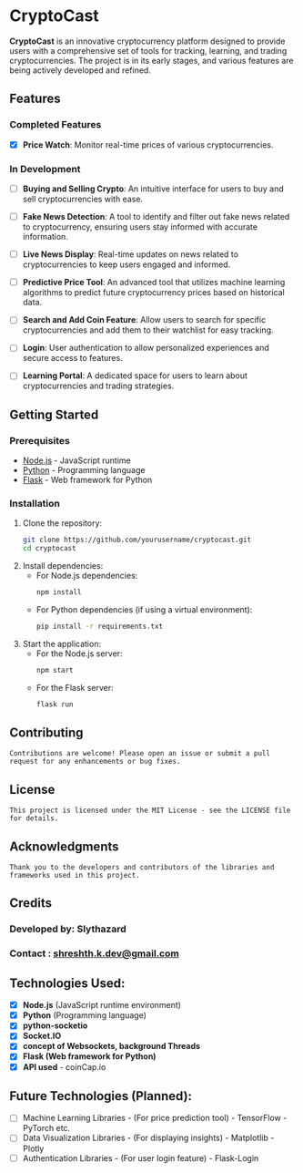 # CryptoCast

**CryptoCast** is an innovative cryptocurrency platform designed to provide users with a comprehensive set of tools for tracking, learning, and trading cryptocurrencies. The project is in its early stages, and various features are being actively developed and refined.

## Features

### Completed Features

- [x] **Price Watch**: Monitor real-time prices of various cryptocurrencies.

### In Development

- [ ] **Buying and Selling Crypto**: An intuitive interface for users to buy and sell cryptocurrencies with ease.
- [ ] **Fake News Detection**: A tool to identify and filter out fake news related to cryptocurrency, ensuring users stay informed with accurate information.
- [ ] **Live News Display**: Real-time updates on news related to cryptocurrencies to keep users engaged and informed.
- [ ] **Predictive Price Tool**: An advanced tool that utilizes machine learning algorithms to predict future cryptocurrency prices based on historical data.
- [ ] **Search and Add Coin Feature**: Allow users to search for specific cryptocurrencies and add them to their watchlist for easy tracking.
- [ ] **Login**: User authentication to allow personalized experiences and secure access to features.
- [ ] **Learning Portal**: A dedicated space for users to learn about cryptocurrencies and trading strategies.


## Getting Started

### Prerequisites

- [Node.js](https://nodejs.org/en/download/) - JavaScript runtime
- [Python](https://www.python.org/downloads/) - Programming language
- [Flask](https://flask.palletsprojects.com/) - Web framework for Python

### Installation

1. Clone the repository:
   ```bash
   git clone https://github.com/yourusername/cryptocast.git
   cd cryptocast
2. Install dependencies:
     - For Node.js dependencies:
       ```bash
       npm install
     - For Python dependencies (if using a virtual environment):
       ```bash
       pip install -r requirements.txt

3. Start the application:
     - For the Node.js server:
       ```bash
       npm start
     - For the Flask server:
       ```bash
       flask run
## Contributing
    Contributions are welcome! Please open an issue or submit a pull request for any enhancements or bug fixes.

## License
    This project is licensed under the MIT License - see the LICENSE file for details.

## Acknowledgments
    Thank you to the developers and contributors of the libraries and frameworks used in this project.

## Credits
   ### Developed by: Slythazard 
   ### Contact : shreshth.k.dev@gmail.com

## Technologies Used:

- [x] **Node.js** (JavaScript runtime environment)
- [x] **Python** (Programming language)
- [x] **python-socketio**
- [x] **Socket.IO**
- [x] **concept of Websockets, background Threads**
- [x] **Flask (Web framework for Python)**
- [x] **API used** - coinCap.io 

## Future Technologies (Planned):

- [ ] Machine Learning Libraries - (For price prediction tool)
         - TensorFlow
         - PyTorch etc.
- [ ] Data Visualization Libraries - (For displaying insights)
         - Matplotlib
         - Plotly 
- [ ] Authentication Libraries - (For user login feature)
         -  Flask-Login
